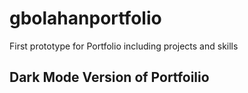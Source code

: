 # gbolahanportfolio
First prototype for Portfolio including projects and skills
## Dark Mode Version of Portfoilio
